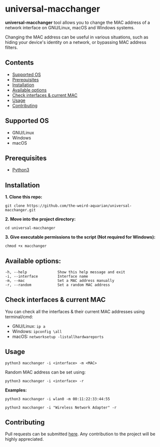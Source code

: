 # universal-macchanger

**universal-macchanger** tool allows you to change the MAC address of a network interface on GNU/Linux, macOS and Windows systems.

Changing the MAC address can be useful in various situations, such as hiding your device's identity on a network, or bypassing MAC address filters.



## Contents
- [Supported OS](#supported-os)
- [Prerequisites](#prerequisites)
- [Installation](#installation)
- [Available options](#available-options)
- [Check interfaces & current MAC](#check-interfaces--current-mac)
- [Usage](#usage)
- [Contributing](#contributing)



## Supported OS
- GNU/Linux
- Windows
- macOS



## Prerequisites
- [Python3](https://www.python.org/downloads/)



## Installation
**1. Clone this repo:**
```
git clone https://github.com/the-weird-aquarian/universal-macchanger.git
```

**2. Move into the project directory:**
```
cd universal-macchanger
```

**3. Give executable permissions to the script (Not required for Windows):**
```
chmod +x macchanger
```



## Available options:
```
-h, --help              Show this help message and exit
-i, --interface         Interface name
-m, --mac               Set a MAC address manually
-r, --random            Set a random MAC address
```



## Check interfaces & current MAC
You can check all the interfaces & their current MAC addresses using terminal/cmd:
- GNU/Linux: `ip a`
- Windows: `ipconfig \all`
- macOS: `networksetup -listallhardwareports`



## Usage
```
python3 macchanger -i <interface> -m <MAC>
```

Random MAC address can be set using:
```
python3 macchanger -i <interface> -r
```

**Examples:**
```
python3 macchanger -i wlan0 -m 00:11:22:33:44:55
```

```
python3 macchanger -i "Wireless Network Adapter" -r
```



## Contributing
Pull requests can be submitted [here](https://github.com/the-weird-aquarian/universal-macchanger/pulls). Any contribution to the project will be highly appreciated.
